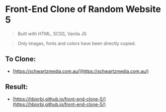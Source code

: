 # Front-End Clone of Random Website 5

> Built with HTML, SCSS, Vanila JS

> Only images, fonts and colors have been directly copied.

## To Clone:

- [https://schwartzmedia.com.au/](https://schwartzmedia.com.au/)

## Result:

- [https://hbjorbj.github.io/front-end-clone-5/](https://hbjorbj.github.io/front-end-clone-5/)
